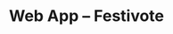 ---
title: "Web App &ndash; Festivote"
slug : festivote
description: "Opdracht: bedenk, ontwerp en programmeer een <strong>elektronisch stemsysteem</strong> voor verkiezingen en referenda dat bestaat uit een Mobile Web App, een API en een Backoffice en rekening houdt met authenticatie, privacy, beveiliging en integriteit."
tags:
  - name: PHP
    version: 7.1
  - name: MySQL
    version: 5.7
  - name: Laravel
    version: 5.4
  - name: Vue.js
    version: 2.3
type: intern
members:
    - name : "Thomas Coppein<br>& Julien Lemoine"
      major: Multimediaproductie
      minor: New Media Development
      academic-year: 2de jaar
thumbnail:
    url: thumb_400x800.png
    alt: ""
    height: 1
    width: 1
    text-color: "F0595C"
    background-color: "F0595C"
media:
    - url : wireframe-backoffice.png
      type: image
      text: De wireframe van het dashboard van de backoffice.
    - url : app-design.png
      type: image
      text: Enkele visual designs van de app.
created: 16/06/2017
order: 13
---